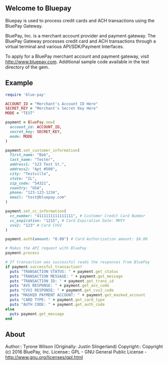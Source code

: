 ## Welcome to Bluepay

Bluepay is used to process credit cards and ACH transactions using the BluePay Gateway.

BluePay, Inc. is a merchant account provider and payment gateway.  The BluePay Gateway processes credit card and
ACH transactions through a virtual terminal and various API/SDK/Payment Interfaces.

To apply for a BluePay merchant account and payment gateway, visit http://www.bluepay.com.
Additional sample code available in the test directory of the gem.

## Example

```ruby
require 'blue-pay'

ACCOUNT_ID = "Merchant's Account ID Here"
SECRET_KEY = "Merchant's Secret Key Here"
MODE = "TEST"

payment = BluePay.new(
  account_id: ACCOUNT_ID,
  secret_key: SECRET_KEY,
  mode: MODE
)

payment.set_customer_information(
  first_name: "Bob",
  last_name: "Tester",
  address1: "123 Test St.",
  address2: "Apt #500",
  city: "Testville",
  state: "IL",
  zip_code: "54321",
  country: "USA",
  phone: "123-123-1234",
  email: "test@bluepay.com"
)

payment.set_cc_information(
  cc_number: "4111111111111111", # Customer Credit Card Number
  cc_expiration: "1215", # Card Expiration Date: MMYY
  cvv2: "123" # Card CVV2
)

payment.auth(amount: "0.00") # Card Authorization amount: $0.00

# Makes the API request with BluePay
payment.process

# If transaction was successful reads the responses from BluePay
if payment.successful_transaction?
  puts "TRANSACTION STATUS: " + payment.get_status
  puts "TRANSACTION MESSAGE: " + payment.get_message
  puts "TRANSACTION ID: " + payment.get_trans_id
  puts "AVS RESPONSE: " + payment.get_avs_code
  puts "CVV2 RESPONSE: " + payment.get_cvv2_code
  puts "MASKED PAYMENT ACCOUNT: " + payment.get_masked_account
  puts "CARD TYPE: " + payment.get_card_type
  puts "AUTH CODE: " + payment.get_auth_code
else
  puts payment.get_message
end

```



## About

Author::    Tyrone Wilson (Originally: Justin Slingerland)
Copyright:: Copyright (c) 2016 BluePay, Inc.
License::   GPL - GNU General Public License - http://www.gnu.org/licenses/gpl.html
